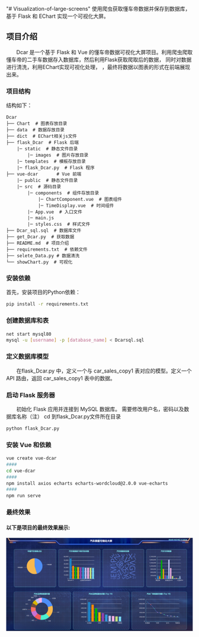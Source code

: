 "# Visualization-of-large-screens" 
使用爬虫获取懂车帝数据并保存到数据库，基于 Flask 和 EChart 实现一个可视化大屏。
## 项目介绍
&nbsp;&nbsp;&nbsp;&nbsp;&nbsp;&nbsp;
Dcar 是一个基于 Flask 和 Vue 的懂车帝数据可视化大屏项目。利用爬虫爬取懂车帝的二手车数据存入数据库，然后利用Flask获取爬取后的数据，
同时对数据进行清洗，利用EChart实现可视化处理，
，最终将数据以图表的形式在前端展现出来。

### 项目结构
结构如下：
```
Dcar
├── Chart  # 图表存放目录
├── data  # 数据存放目录
├── dict  # EChart相关js文件
├── flask_Dcar  # Flask 后端
    |─ static  # 静态文件目录
        |─ images  # 图片存放目录
    |─ templates  # 模板存放目录
    |─ flask_Dcar.py  # Flask 程序
├── vue-dcar       # Vue 前端
    |─ public  # 静态文件目录
    |─ src  # 源码目录
        |─ components  # 组件存放目录
            |─ ChartComponent.vue  # 图表组件
            |─ TimeDisplay.vue  # 时间组件
        |─ App.vue  # 入口文件
        |─ main.js 
        |─ styles.css  # 样式文件
├── Dcar_sql.sql  # 数据库文件
├── get_Dcar.py  # 获取数据
├── README.md  # 项目介绍
├── requirements.txt  # 依赖文件
├── selete_Data.py # 数据清洗
└── showChart.py  # 可视化
```

### 安装依赖
首先，安装项目的Python依赖：

```bash
pip install -r requirements.txt
```

### 创建数据库和表
```bash
net start mysql80
mysql -u [username] -p [database_name] < Dcarsql.sql
```

### 定义数据库模型
&nbsp;&nbsp;&nbsp;&nbsp;&nbsp;&nbsp;
在flask_Dcar.py 中，定义一个与 car_sales_copy1 表对应的模型。定义一个 API 路由，返回 car_sales_copy1 表中的数据。

### 启动 Flask 服务器
&nbsp;&nbsp;&nbsp;&nbsp;&nbsp;&nbsp;
初始化 Flask 应用并连接到 MySQL 数据库。
需要修改用户名，密码以及数据库名称（注）
cd 到flask_Dcar.py文件所在目录
```bash
python flask_Dcar.py
```

### 安装 Vue 和依赖
```bash
vue create vue-dcar
####
cd vue-dcar
####
npm install axios echarts echarts-wordcloud@2.0.0 vue-echarts
####
npm run serve
```

### 最终效果
#### 以下是项目的最终效果展示:
![可视化大屏](./Chart/可视化大屏.jpg)




